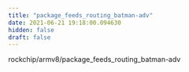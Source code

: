 ```yaml
---
title: "package_feeds_routing_batman-adv"
date: 2021-06-21 19:18:00.094630
hidden: false
draft: false
---
```


rockchip/armv8/package_feeds_routing_batman-adv

